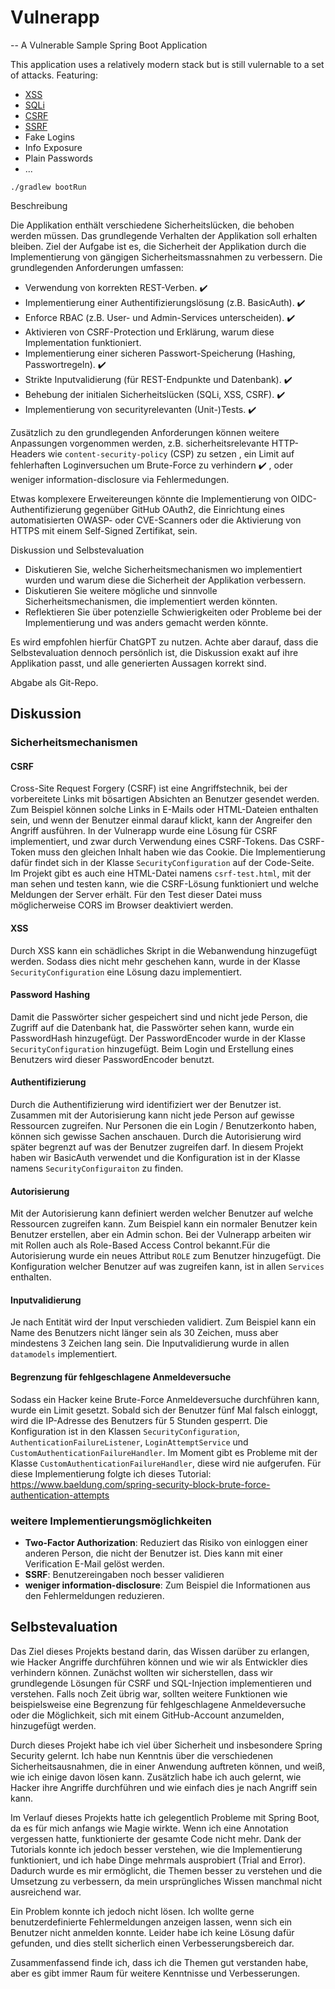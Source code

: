 # Vulnerapp

-- A Vulnerable Sample Spring Boot Application

This application uses a relatively modern stack but is still vulernable to a set of attacks.
Featuring:

- [XSS](https://portswigger.net/web-security/cross-site-scripting)
- [SQLi](https://portswigger.net/web-security/sql-injection)
- [CSRF](https://portswigger.net/web-security/csrf)
- [SSRF](https://portswigger.net/web-security/ssrf)
- Fake Logins
- Info Exposure
- Plain Passwords
- ...

```console
./gradlew bootRun
```

Beschreibung

Die Applikation enthält verschiedene Sicherheitslücken, die behoben werden müssen. Das grundlegende Verhalten der Applikation soll erhalten bleiben. Ziel der Aufgabe ist es, die Sicherheit der Applikation durch die Implementierung von gängigen Sicherheitsmassnahmen zu verbessern. Die grundlegenden Anforderungen umfassen:

- Verwendung von korrekten REST-Verben. ✔️
- Implementierung einer Authentifizierungslösung (z.B. BasicAuth). ✔️
- Enforce RBAC (z.B. User- und Admin-Services unterscheiden). ✔️
- Aktivieren von CSRF-Protection und Erklärung, warum diese Implementation funktioniert.
- Implementierung einer sicheren Passwort-Speicherung (Hashing, Passwortregeln). ✔️
- Strikte Inputvalidierung (für REST-Endpunkte und Datenbank). ✔️
- Behebung der initialen Sicherheitslücken (SQLi, XSS, CSRF). ✔️
- Implementierung von securityrelevanten (Unit-)Tests. ✔️

Zusätzlich zu den grundlegenden Anforderungen können weitere Anpassungen vorgenommen werden, z.B. sicherheitsrelevante HTTP-Headers wie `content-security-policy` (CSP) zu setzen
, ein Limit auf fehlerhaften Loginversuchen um Brute-Force zu verhindern ✔️
, oder weniger information-disclosure via Fehlermedungen.

Etwas komplexere Erweitereungen könnte die Implementierung von OIDC-Authentifizierung gegenüber GitHub OAuth2, die Einrichtung eines automatisierten OWASP- oder CVE-Scanners oder die Aktivierung von HTTPS mit einem Self-Signed Zertifikat, sein.

Diskussion und Selbstevaluation

- Diskutieren Sie, welche Sicherheitsmechanismen wo implementiert wurden und warum diese die Sicherheit der Applikation verbessern.
- Diskutieren Sie weitere mögliche und sinnvolle Sicherheitsmechanismen, die implementiert werden könnten.
- Reflektieren Sie über potenzielle Schwierigkeiten oder Probleme bei der Implementierung und was anders gemacht werden könnte.

Es wird empfohlen hierfür ChatGPT zu nutzen. Achte aber darauf, dass die Selbstevaluation dennoch persönlich ist, die Diskussion exakt auf ihre Applikation passt, und alle generierten Aussagen korrekt sind.

Abgabe als Git-Repo.

## Diskussion
### Sicherheitsmechanismen
#### CSRF
Cross-Site Request Forgery (CSRF) ist eine Angriffstechnik, bei der vorbereitete Links mit bösartigen Absichten an Benutzer gesendet werden. Zum Beispiel können solche Links in E-Mails oder HTML-Dateien enthalten sein, und wenn der Benutzer einmal darauf klickt, kann der Angreifer den Angriff ausführen. In der Vulnerapp wurde eine Lösung für CSRF implementiert, und zwar durch Verwendung eines CSRF-Tokens. Das CSRF-Token muss den gleichen Inhalt haben wie das Cookie. Die Implementierung dafür findet sich in der Klasse `SecurityConfiguration` auf der Code-Seite. Im Projekt gibt es auch eine HTML-Datei namens `csrf-test.html`, mit der man sehen und testen kann, wie die CSRF-Lösung funktioniert und welche Meldungen der Server erhält. Für den Test dieser Datei muss möglicherweise CORS im Browser deaktiviert werden.

#### XSS
Durch XSS kann ein schädliches Skript in die Webanwendung hinzugefügt werden. Sodass dies nicht mehr geschehen kann, wurde in der Klasse `SecurityConfiguration` eine Lösung dazu implementiert.

#### Password Hashing
Damit die Passwörter sicher gespeichert sind und nicht jede Person, die Zugriff auf die Datenbank hat, die Passwörter sehen kann, wurde ein PasswordHash hinzugefügt. Der PasswordEncoder wurde in der Klasse `SecurityConfiguration` hinzugefügt. Beim Login und Erstellung eines Benutzers wird dieser PasswordEncoder benutzt.

#### Authentifizierung
Durch die Authentifizierung wird identifiziert wer der Benutzer ist. Zusammen mit der Autorisierung kann nicht jede Person auf gewisse Ressourcen zugreifen. Nur Personen die ein Login / Benutzerkonto haben, können sich gewisse Sachen anschauen. Durch die Autorisierung wird später begrenzt auf was der Benutzer zugreifen darf. In diesem Projekt haben wir BasicAuth verwendet und die Konfiguration ist in der Klasse namens `SecurityConfiguraiton` zu finden.

#### Autorisierung
Mit der Autorisierung kann definiert werden welcher Benutzer auf welche Ressourcen zugreifen kann. Zum Beispiel kann ein normaler Benutzer kein Benutzer erstellen, aber ein Admin schon. Bei der Vulnerapp arbeiten wir mit Rollen auch als Role-Based Access Control bekannt.Für die Autorisierung wurde ein neues Attribut `ROLE` zum Benutzer hinzugefügt. Die Konfiguration welcher Benutzer auf was zugreifen kann, ist in allen `Services` enthalten.

#### Inputvalidierung
Je nach Entität wird der Input verschieden validiert. Zum Beispiel kann ein Name des Benutzers nicht länger sein als 30 Zeichen, muss aber mindestens 3 Zeichen lang sein. Die Inputvalidierung wurde in allen `datamodels` implementiert.

#### Begrenzung für fehlgeschlagene Anmeldeversuche
Sodass ein Hacker keine Brute-Force Anmeldeversuche durchführen kann, wurde ein Limit gesetzt. Sobald sich der Benutzer fünf Mal falsch einloggt, wird die IP-Adresse des Benutzers für 5 Stunden gesperrt. Die Konfiguration ist in den Klassen `SecurityConfiguration`, `AuthenticationFailureListener`, `LoginAttemptService` und `CustomAuthenticationFailureHandler`. Im Moment gibt es Probleme mit der Klasse `CustomAuthenticationFailureHandler`, diese wird nie aufgerufen. Für diese Implementierung folgte ich dieses Tutorial: https://www.baeldung.com/spring-security-block-brute-force-authentication-attempts

### weitere Implementierungsmöglichkeiten
- **Two-Factor Authorization**: Reduziert das Risiko von einloggen einer anderen Person, die nicht der Benutzer ist. Dies kann mit einer Verification E-Mail gelöst werden.
- **SSRF**: Benutzereingaben noch besser validieren
- **weniger information-disclosure**: Zum Beispiel die Informationen aus den Fehlermeldungen reduzieren. 

## Selbstevaluation
Das Ziel dieses Projekts bestand darin, das Wissen darüber zu erlangen, wie Hacker Angriffe durchführen können und wie wir als Entwickler dies verhindern können. Zunächst wollten wir sicherstellen, dass wir grundlegende Lösungen für CSRF und SQL-Injection implementieren und verstehen. Falls noch Zeit übrig war, sollten weitere Funktionen wie beispielsweise eine Begrenzung für fehlgeschlagene Anmeldeversuche oder die Möglichkeit, sich mit einem GitHub-Account anzumelden, hinzugefügt werden.

Durch dieses Projekt habe ich viel über Sicherheit und insbesondere Spring Security gelernt. Ich habe nun Kenntnis über die verschiedenen Sicherheitsausnahmen, die in einer Anwendung auftreten können, und weiß, wie ich einige davon lösen kann. Zusätzlich habe ich auch gelernt, wie Hacker ihre Angriffe durchführen und wie einfach dies je nach Angriff sein kann.

Im Verlauf dieses Projekts hatte ich gelegentlich Probleme mit Spring Boot, da es für mich anfangs wie Magie wirkte. Wenn ich eine Annotation vergessen hatte, funktionierte der gesamte Code nicht mehr. Dank der Tutorials konnte ich jedoch besser verstehen, wie die Implementierung funktioniert, und ich habe Dinge mehrmals ausprobiert (Trial and Error). Dadurch wurde es mir ermöglicht, die Themen besser zu verstehen und die Umsetzung zu verbessern, da mein ursprüngliches Wissen manchmal nicht ausreichend war.

Ein Problem konnte ich jedoch nicht lösen. Ich wollte gerne benutzerdefinierte Fehlermeldungen anzeigen lassen, wenn sich ein Benutzer nicht anmelden konnte. Leider habe ich keine Lösung dafür gefunden, und dies stellt sicherlich einen Verbesserungsbereich dar.

Zusammenfassend finde ich, dass ich die Themen gut verstanden habe, aber es gibt immer Raum für weitere Kenntnisse und Verbesserungen.